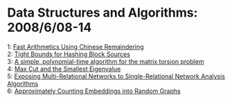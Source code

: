 # Data Structures and Algorithms: 2008/6/08-14  
1: [Fast Arithmetics Using Chinese Remaindering](https://doi.org/10.48550/arXiv.0806.1722)  
2: [Tight Bounds for Hashing Block Sources](https://doi.org/10.48550/arXiv.0806.1948)  
3: [A simple, polynomial-time algorithm for the matrix torsion problem](https://doi.org/10.48550/arXiv.0806.2068)  
4: [Max Cut and the Smallest Eigenvalue](https://doi.org/10.48550/arXiv.0806.1978)  
5: [Exposing Multi-Relational Networks to Single-Relational Network Analysis  Algorithms](https://doi.org/10.48550/arXiv.0806.2274)  
6: [Approximately Counting Embeddings into Random Graphs](https://doi.org/10.48550/arXiv.0806.2287)  